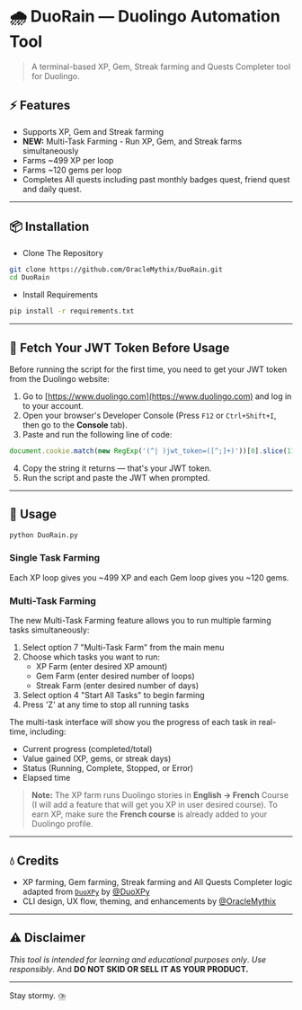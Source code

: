 # 🌧️ DuoRain — Duolingo Automation Tool

> A terminal-based XP, Gem, Streak farming and Quests Completer tool for Duolingo.

## ⚡️ Features

* Supports XP, Gem and Streak farming
* **NEW:** Multi-Task Farming - Run XP, Gem, and Streak farms simultaneously
* Farms \~499 XP per loop
* Farms \~120 gems per loop
* Completes All quests including past monthly badges quest, friend quest and daily quest.

---

## 📦 Installation

* Clone The Repository

```bash
git clone https://github.com/OracleMythix/DuoRain.git
cd DuoRain
```

* Install Requirements

```bash
pip install -r requirements.txt
```

---

## 🔐 Fetch Your JWT Token Before Usage

Before running the script for the first time, you need to get your JWT token from the Duolingo website:

1. Go to [https://www.duolingo.com](https://www.duolingo.com) and log in to your account.
2. Open your browser's Developer Console (Press `F12` or `Ctrl+Shift+I`, then go to the **Console** tab).
3. Paste and run the following line of code:

```js
document.cookie.match(new RegExp('(^| )jwt_token=([^;]+)'))[0].slice(11)
```

4. Copy the string it returns — that's your JWT token.
5. Run the script and paste the JWT when prompted.

---

## 🚀 Usage

```bash
python DuoRain.py
```

### Single Task Farming

Each XP loop gives you \~499 XP and each Gem loop gives you \~120 gems.

### Multi-Task Farming

The new Multi-Task Farming feature allows you to run multiple farming tasks simultaneously:

1. Select option 7 "Multi-Task Farm" from the main menu
2. Choose which tasks you want to run:
   - XP Farm (enter desired XP amount)
   - Gem Farm (enter desired number of loops)
   - Streak Farm (enter desired number of days)
3. Select option 4 "Start All Tasks" to begin farming
4. Press 'Z' at any time to stop all running tasks

The multi-task interface will show you the progress of each task in real-time, including:
- Current progress (completed/total)
- Value gained (XP, gems, or streak days)
- Status (Running, Complete, Stopped, or Error)
- Elapsed time

> **Note:** The XP farm runs Duolingo stories in **English → French** Course (I will add a feature that will get you XP in user desired course).
> To earn XP, make sure the **French course** is already added to your Duolingo profile.

---

## 💧 Credits

* XP farming, Gem farming, Streak farming and All Quests Completer logic adapted from [`DuoXPy`](https://github.com/DuoXPy/DuoXPy-Bot) by [@DuoXPy](https://github.com/DuoXPy)
* CLI design, UX flow, theming, and enhancements by [@OracleMythix](https://github.com/OracleMythix)

---

## ⚠️ Disclaimer

*This tool is intended for learning and educational purposes only*. *Use responsibly*. And **DO NOT SKID OR SELL IT AS YOUR PRODUCT.**

---

Stay stormy. ⛈️
